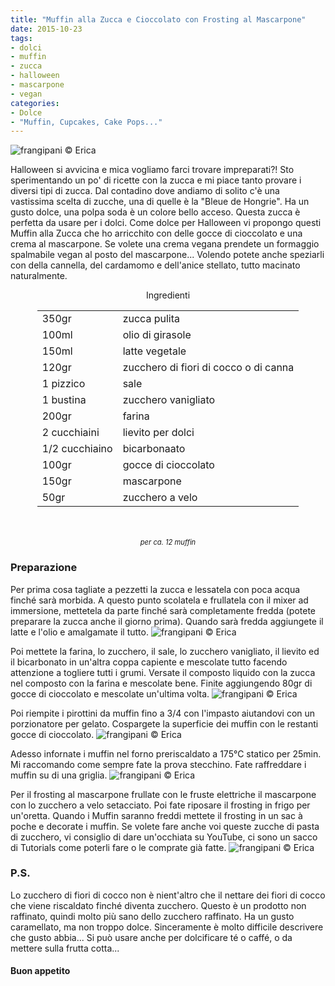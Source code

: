 ```yaml
---
title: "Muffin alla Zucca e Cioccolato con Frosting al Mascarpone"
date: 2015-10-23
tags:
- dolci
- muffin
- zucca
- halloween
- mascarpone
- vegan
categories:
- Dolce
- "Muffin, Cupcakes, Cake Pops..."
---
```

![](header.jpg "frangipani © Erica")

Halloween si avvicina e mica vogliamo farci trovare impreparati?! Sto sperimentando un po' di ricette con la zucca e mi piace tanto provare i diversi tipi di zucca. Dal contadino dove andiamo di solito c'è una vastissima scelta di zucche, una di quelle è la "Bleue de Hongrie". Ha un gusto dolce, una polpa soda è un colore bello acceso. Questa zucca è perfetta da usare per i dolci. Come dolce per Halloween vi propongo questi Muffin alla Zucca che ho arricchito con delle gocce di cioccolato e una crema al mascarpone. Se volete una crema vegana prendete un formaggio spalmabile vegan al posto del mascarpone... Volendo potete anche speziarli con della cannella, del cardamomo e dell'anice stellato, tutto macinato naturalmente.


<div id="wrapper" style="text-align: center">
  <div id="yourdiv" style="display: inline-block;">
    <div class="ingredients">
      <div class="ingredients-title">Ingredienti</div>
      <table>
        <tbody>
          </tr>
          <tr>
            <td>350gr</td>
            <td>zucca pulita</td>
          </tr>
          <tr>
            <td>100ml</td>
            <td>olio di girasole</td>
          </tr>
          <tr>
            <td>150ml</td>
            <td>latte vegetale</td>
          </tr>
          <tr>
            <td>120gr</td>
            <td>zucchero di fiori di cocco o di canna</td>
          </tr>
          <tr>
            <td>1 pizzico</td>
            <td>sale</td>
          </tr>
          <tr>
            <td>1 bustina</td>
            <td>zucchero vanigliato</td>
          </tr>
          <tr>
            <td>200gr</td>
            <td>farina</td>
          </tr>
          <tr>
            <td>2 cucchiaini</td>
            <td>lievito per dolci</td>
          </tr>
          <tr>
            <td>1/2 cucchiaino</td>
            <td>bicarbonaato</td>
          </tr>
          <tr>
            <td>100gr</td>
            <td>gocce di cioccolato</td>
          </tr>
          <tr>
            <td>150gr</td>
            <td>mascarpone</td>
          </tr>
          <tr>
            <td>50gr</td>
            <td>zucchero a velo</td>  
          </tr>
        </tbody>
      </table>
      <br></br>
      <i class="pull-right" style="font-size: 80%;">per ca. 12 muffin</i>
    </div>
  </div>
</div>


<h3>
  <font color="grey">
    <i class="fa fa-cogs"></i>
  </font> Preparazione
</h3>

Per prima cosa tagliate a pezzetti la zucca e lessatela con poca acqua finché sarà morbida. A questo punto scolatela e frullatela con il mixer ad immersione, mettetela da parte finché sarà completamente fredda (potete preparare la zucca anche il giorno prima). Quando sarà fredda aggiungete il latte e l'olio e amalgamate il tutto.
![](zucca.jpg "frangipani © Erica")

Poi mettete la farina, lo zucchero, il sale, lo zucchero vanigliato, il lievito ed il bicarbonato in un'altra coppa capiente e mescolate tutto facendo attenzione a togliere tutti i grumi. Versate il composto liquido con la zucca nel composto con la farina e mescolate bene. Finite aggiungendo 80gr di gocce di cioccolato e mescolate un'ultima volta.
![](impasto.jpg "frangipani © Erica")

Poi riempite i pirottini da muffin fino a 3/4 con l'impasto aiutandovi con un porzionatore per gelato. Cospargete la superficie dei muffin con le restanti gocce di cioccolato. 
![](pirottini.jpg "frangipani © Erica")

Adesso infornate i muffin nel forno preriscaldato a 175°C statico per 25min. Mi raccomando come sempre fate la prova stecchino. Fate raffreddare i muffin su di una griglia.
![](sfornati.jpg "frangipani © Erica")

Per il frosting al mascarpone frullate con le fruste elettriche il mascarpone con lo zucchero a velo setacciato. Poi fate riposare il frosting in frigo per un'oretta. Quando i Muffin saranno freddi mettete il frosting in un sac à poche e decorate i muffin. Se volete fare anche voi queste zucche di pasta di zucchero, vi consiglio di dare un'occhiata su YouTube, ci sono un sacco di Tutorials come poterli fare o le comprate già fatte.
![](risultato.jpg "frangipani © Erica")


<h3>
  <font color="#FFCC00">
    <i class="fa fa-lightbulb-o"></i>
  </font> P.S.
</h3>

Lo zucchero di fiori di cocco non è nient'altro che il nettare dei fiori di cocco che viene riscaldato finché diventa zucchero. Questo è un prodotto non raffinato, quindi molto più sano dello zucchero raffinato. Ha un gusto caramellato, ma non troppo dolce. Sinceramente è molto difficile descrivere che gusto abbia... Si può usare anche per dolcificare té o caffé, o da mettere sulla frutta cotta...

<h4>Buon appetito
  <font color="red">
    <i class="fa fa-smile-o"></i>
  </font>
</h4>